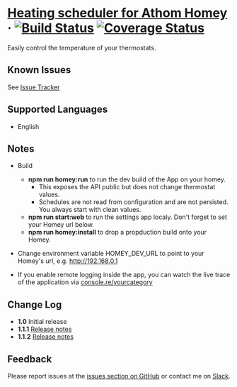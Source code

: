# [Heating scheduler for Athom Homey](https://homey-heating.mskg.app) &middot; [![Build Status](https://travis-ci.com/mskg/homey-heating.svg?branch=master)](https://travis-ci.com/mskg/homey-heating) [![Coverage Status](https://coveralls.io/repos/github/mskg/homey-heating/badge.svg?branch=master)](https://coveralls.io/github/mskg/homey-heating?branch=master)

Easily control the temperature of your thermostats.

## Known Issues
See [Issue Tracker](https://github.com/mskg/homey-heating/issues)

## Supported Languages

* English

## Notes
* Build
  * __npm run homey:run__ to run the dev build of the App on your homey. 
    * This exposes the API public but does not change thermostat values.
    * Schedules are not read from configuration and are not persisted. You always start with clean values.
  * __npm run start:web__ to run the settings app localy. Don't forget to set your Homey url below.
  * __npm run homey:install__ to drop a propduction build onto your Homey.

* Change environment variable HOMEY_DEV_URL to point to your Homey's url, e.g. http://192.168.0.1

* If you enable remote logging inside the app, you can watch the live trace of the application via [console.re/yourcategory](console.re)

## Change Log
* **1.0** Initial release
* **1.1.1** [Release notes](docs/releasenotes/v01-01.md)
* **1.1.2** [Release notes](docs/releasenotes/v01-01-02.md)

## Feedback

Please report issues at the [issues section on GitHub](https://github.com/mskg/homey-heating/issues) or contact me on [Slack](https://athomcommunity.slack.com/team/mskg).
